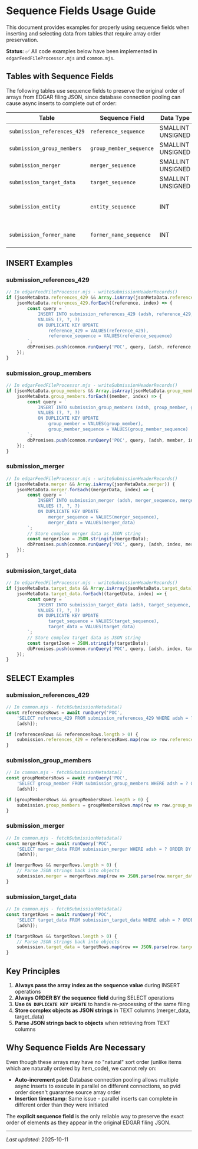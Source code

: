 # Sequence Fields Usage Guide

This document provides examples for properly using sequence fields when inserting and selecting data from tables that require array order preservation.

**Status**: ✅ All code examples below have been implemented in `edgarFeedFileProcessor.mjs` and `common.mjs`.

## Tables with Sequence Fields

The following tables use sequence fields to preserve the original order of arrays from EDGAR filing JSON, since database connection pooling can cause async inserts to complete out of order:

| Table | Sequence Field | Data Type | Usage |
|-------|---------------|-----------|-------|
| `submission_references_429` | `reference_sequence` | SMALLINT UNSIGNED | 429 references array |
| `submission_group_members` | `group_member_sequence` | SMALLINT UNSIGNED | Group members array |
| `submission_merger` | `merger_sequence` | SMALLINT UNSIGNED | Merger data array |
| `submission_target_data` | `target_sequence` | SMALLINT UNSIGNED | Target data array |
| `submission_entity` | `entity_sequence` | INT | Entity arrays (filer, reporting_owner, etc.) |
| `submission_former_name` | `former_name_sequence` | INT | Former company/name arrays |

## INSERT Examples

### submission_references_429

```javascript
// In edgarFeedFileProcessor.mjs - writeSubmissionHeaderRecords()
if (jsonMetaData.references_429 && Array.isArray(jsonMetaData.references_429)) {
    jsonMetaData.references_429.forEach((reference, index) => {
        const query = `
            INSERT INTO submission_references_429 (adsh, reference_429, reference_sequence)
            VALUES (?, ?, ?)
            ON DUPLICATE KEY UPDATE 
                reference_429 = VALUES(reference_429),
                reference_sequence = VALUES(reference_sequence)
        `;
        dbPromises.push(common.runQuery('POC', query, [adsh, reference, index]));
    });
}
```

### submission_group_members

```javascript
// In edgarFeedFileProcessor.mjs - writeSubmissionHeaderRecords()
if (jsonMetaData.group_members && Array.isArray(jsonMetaData.group_members)) {
    jsonMetaData.group_members.forEach((member, index) => {
        const query = `
            INSERT INTO submission_group_members (adsh, group_member, group_member_sequence)
            VALUES (?, ?, ?)
            ON DUPLICATE KEY UPDATE 
                group_member = VALUES(group_member),
                group_member_sequence = VALUES(group_member_sequence)
        `;
        dbPromises.push(common.runQuery('POC', query, [adsh, member, index]));
    });
}
```

### submission_merger

```javascript
// In edgarFeedFileProcessor.mjs - writeSubmissionHeaderRecords()
if (jsonMetaData.merger && Array.isArray(jsonMetaData.merger)) {
    jsonMetaData.merger.forEach((mergerData, index) => {
        const query = `
            INSERT INTO submission_merger (adsh, merger_sequence, merger_data)
            VALUES (?, ?, ?)
            ON DUPLICATE KEY UPDATE 
                merger_sequence = VALUES(merger_sequence),
                merger_data = VALUES(merger_data)
        `;
        // Store complex merger data as JSON string
        const mergerJson = JSON.stringify(mergerData);
        dbPromises.push(common.runQuery('POC', query, [adsh, index, mergerJson]));
    });
}
```

### submission_target_data

```javascript
// In edgarFeedFileProcessor.mjs - writeSubmissionHeaderRecords()
if (jsonMetaData.target_data && Array.isArray(jsonMetaData.target_data)) {
    jsonMetaData.target_data.forEach((targetData, index) => {
        const query = `
            INSERT INTO submission_target_data (adsh, target_sequence, target_data)
            VALUES (?, ?, ?)
            ON DUPLICATE KEY UPDATE 
                target_sequence = VALUES(target_sequence),
                target_data = VALUES(target_data)
        `;
        // Store complex target data as JSON string
        const targetJson = JSON.stringify(targetData);
        dbPromises.push(common.runQuery('POC', query, [adsh, index, targetJson]));
    });
}
```

## SELECT Examples

### submission_references_429

```javascript
// In common.mjs - fetchSubmissionMetadata()
const referencesRows = await runQuery('POC',
    'SELECT reference_429 FROM submission_references_429 WHERE adsh = ? ORDER BY reference_sequence', 
    [adsh]);

if (referencesRows && referencesRows.length > 0) {
    submission.references_429 = referencesRows.map(row => row.reference_429);
}
```

### submission_group_members

```javascript
// In common.mjs - fetchSubmissionMetadata()
const groupMembersRows = await runQuery('POC',
    'SELECT group_member FROM submission_group_members WHERE adsh = ? ORDER BY group_member_sequence', 
    [adsh]);

if (groupMembersRows && groupMembersRows.length > 0) {
    submission.group_members = groupMembersRows.map(row => row.group_member);
}
```

### submission_merger

```javascript
// In common.mjs - fetchSubmissionMetadata()
const mergerRows = await runQuery('POC',
    'SELECT merger_data FROM submission_merger WHERE adsh = ? ORDER BY merger_sequence', 
    [adsh]);

if (mergerRows && mergerRows.length > 0) {
    // Parse JSON strings back into objects
    submission.merger = mergerRows.map(row => JSON.parse(row.merger_data));
}
```

### submission_target_data

```javascript
// In common.mjs - fetchSubmissionMetadata()
const targetRows = await runQuery('POC',
    'SELECT target_data FROM submission_target_data WHERE adsh = ? ORDER BY target_sequence', 
    [adsh]);

if (targetRows && targetRows.length > 0) {
    // Parse JSON strings back into objects
    submission.target_data = targetRows.map(row => JSON.parse(row.target_data));
}
```

## Key Principles

1. **Always pass the array index as the sequence value** during INSERT operations
2. **Always ORDER BY the sequence field** during SELECT operations
3. **Use `ON DUPLICATE KEY UPDATE`** to handle re-processing of the same filing
4. **Store complex objects as JSON strings** in TEXT columns (merger_data, target_data)
5. **Parse JSON strings back to objects** when retrieving from TEXT columns

## Why Sequence Fields Are Necessary

Even though these arrays may have no "natural" sort order (unlike items which are naturally ordered by item_code), we cannot rely on:

- **Auto-increment `pvid`**: Database connection pooling allows multiple async inserts to execute in parallel on different connections, so pvid order doesn't guarantee source array order
- **Insertion timestamp**: Same issue - parallel inserts can complete in different order than they were initiated

The **explicit sequence field** is the only reliable way to preserve the exact order of elements as they appear in the original EDGAR filing JSON.

---

*Last updated*: 2025-10-11


